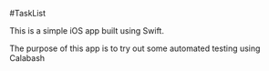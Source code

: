 #TaskList

This is a simple iOS app built using Swift.

The purpose of this app is to try out some automated testing using Calabash
